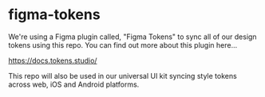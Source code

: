 # figma-tokens

We're using a Figma plugin called, "Figma Tokens" to sync all of our design tokens using this repo. You can find out more about this plugin here...

https://docs.tokens.studio/

This repo will also be used in our universal UI kit syncing style tokens across web, iOS and Android platforms.

